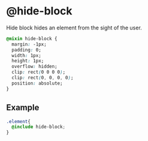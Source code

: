 # @hide-block

Hide block hides an element from the sight of the user.

```css
@mixin hide-block {
  margin: -1px;
  padding: 0;
  width: 1px;
  height: 1px;
  overflow: hidden;
  clip: rect(0 0 0 0);
  clip: rect(0, 0, 0, 0);
  position: absolute;
}
```

## Example

```css
.element{
  @include hide-block;
}
```